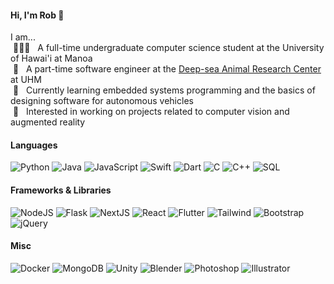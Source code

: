 #### Hi, I'm Rob 👋<br>

I am...<br>
&nbsp;👨🏻‍🎓&nbsp;&nbsp;&nbsp;A full-time undergraduate computer science student at the University of Hawai'i at Manoa<br>
&nbsp;🐙&nbsp;&nbsp;&nbsp;A part-time software engineer at the [Deep-sea Animal Research Center](https://github.com/DARC-UHM) at UHM<br>
&nbsp;🌱&nbsp;&nbsp;&nbsp;Currently learning embedded systems programming and the basics of designing software for autonomous vehicles<br>
&nbsp;👀&nbsp;&nbsp;&nbsp;Interested in working on projects related to computer vision and augmented reality<br>

#### Languages

![Python](https://img.shields.io/badge/Python-306998?&logo=python&logoColor=FFE873)
![Java](https://img.shields.io/badge/Java-ED8B00?logo=openjdk&logoColor=ffffff)
![JavaScript](https://img.shields.io/badge/JavaScript-323330?&logo=javascript&logoColor=F0DB4F)
![Swift](https://img.shields.io/badge/Swift-ff722b?logo=swift&logoColor=ffffff)
![Dart](https://img.shields.io/badge/Dart-02569B?&logo=dart&logoColor=13B9FD)
![C](https://img.shields.io/badge/C-0065a8?&logo=cplusplus&logoColor=ffffff)
![C++](https://img.shields.io/badge/C++-0065a8?&logo=cplusplus&logoColor=ffffff)
![SQL](https://img.shields.io/badge/SQL-0064a5?&logo=postgresql&logoColor=ffffff)

#### Frameworks & Libraries

![NodeJS](https://img.shields.io/badge/Node.js-3c873a?&logo=node.js&logoColor=ffffff)
![Flask](https://img.shields.io/badge/Flask-eeeeee?&logo=flask&logoColor=000000)
![NextJS](https://img.shields.io/badge/Next.js-000000?&logo=next.js&logoColor=ffffff)
![React](https://img.shields.io/badge/React-20232a?logo=react&logoColor=61dafb)
![Flutter](https://img.shields.io/badge/Flutter-02569B?logo=flutter&logoColor=13B9FD)
![Tailwind](https://img.shields.io/badge/Tailwind-161d2d?logo=tailwindcss&logoColor=16becb)
![Bootstrap](https://img.shields.io/badge/Bootstrap-8713fa?logo=bootstrap&logoColor=ffffff)
![jQuery](https://img.shields.io/badge/jQuery-333333?logo=jquery&logoColor=7ACEF4)

#### Misc

![Docker](https://img.shields.io/badge/Docker-1D63ED?logo=docker&logoColor=ffffff)
![MongoDB](https://img.shields.io/badge/MongoDB-001E2B?logo=mongodb&logoColor=00ED64)
![Unity](https://img.shields.io/badge/Unity-000000?logo=unity&logoColor=ffffff)
![Blender](https://img.shields.io/badge/Blender-236192?logo=blender&logoColor=EA7600)
![Photoshop](https://img.shields.io/badge/Photoshop-18152E?logo=adobe-photoshop&logoColor=40D0FB)
![Illustrator](https://img.shields.io/badge/Illustrator-300001?logo=adobe-illustrator&logoColor=f59526)

<!--
<br>
[![Rob's GitHub stats-Dark](https://github-readme-stats.vercel.app/api?username=robertgodfrey&count_private=true&show_icons=true&theme=gotham#gh-dark-mode-only)](https://github-readme-stats.vercel.app/api?username=robertgodfrey&count_private=true&show_icons=true&theme=gotham#gh-dark-mode-only)
[![Rob's GitHub stats-Light](https://github-readme-stats.vercel.app/api?username=robertgodfrey&count_private=true&show_icons=true&theme=vue#gh-light-mode-only)](https://github-readme-stats.vercel.app/api?username=robertgodfrey&count_private=true&show_icons=true&theme=vue#gh-light-mode-only)
--> 
